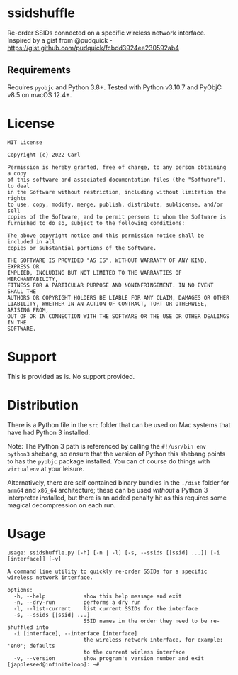 # ssidshuffle
Re-order SSIDs connected on a specific wireless network interface.
Inspired by a gist from @pudquick - https://gist.github.com/pudquick/fcbdd3924ee230592ab4

## Requirements
Requires `pyobjc` and Python 3.8+.
Tested with Python v3.10.7 and PyObjC v8.5 on macOS 12.4+.

# License
```
MIT License

Copyright (c) 2022 Carl

Permission is hereby granted, free of charge, to any person obtaining a copy
of this software and associated documentation files (the "Software"), to deal
in the Software without restriction, including without limitation the rights
to use, copy, modify, merge, publish, distribute, sublicense, and/or sell
copies of the Software, and to permit persons to whom the Software is
furnished to do so, subject to the following conditions:

The above copyright notice and this permission notice shall be included in all
copies or substantial portions of the Software.

THE SOFTWARE IS PROVIDED "AS IS", WITHOUT WARRANTY OF ANY KIND, EXPRESS OR
IMPLIED, INCLUDING BUT NOT LIMITED TO THE WARRANTIES OF MERCHANTABILITY,
FITNESS FOR A PARTICULAR PURPOSE AND NONINFRINGEMENT. IN NO EVENT SHALL THE
AUTHORS OR COPYRIGHT HOLDERS BE LIABLE FOR ANY CLAIM, DAMAGES OR OTHER
LIABILITY, WHETHER IN AN ACTION OF CONTRACT, TORT OR OTHERWISE, ARISING FROM,
OUT OF OR IN CONNECTION WITH THE SOFTWARE OR THE USE OR OTHER DEALINGS IN THE
SOFTWARE.
```

# Support
This is provided as is. No support provided.

# Distribution
There is a Python file in the `src` folder that can be used on Mac systems that have had Python 3 installed.

Note: The Python 3 path is referenced by calling the `#!/usr/bin env python3` shebang, so ensure that the version of Python this shebang points to has the `pyobjc` package installed.
You can of course do things with `virtualenv` at your leisure.

Alternatively, there are self contained binary bundles in the `./dist` folder for `arm64` and `x86_64` architecture; these can be used _without_ a Python 3 interpreter installed, but there is an added penalty hit as this requires some magical decompression on each run.


# Usage
```
usage: ssidshuffle.py [-h] [-n | -l] [-s, --ssids [[ssid] ...]] [-i [interface]] [-v]

A command line utility to quickly re-order SSIDs for a specific wireless network interface.

options:
  -h, --help            show this help message and exit
  -n, --dry-run         performs a dry run
  -l, --list-current    list current SSIDs for the interface
  -s, --ssids [[ssid] ...]
                        SSID names in the order they need to be re-shuffled into
  -i [interface], --interface [interface]
                        the wireless network interface, for example: 'en0'; defaults
                        to the current wirless interface
  -v, --version         show program's version number and exit
[jappleseed@infiniteloop]: ~#
```
